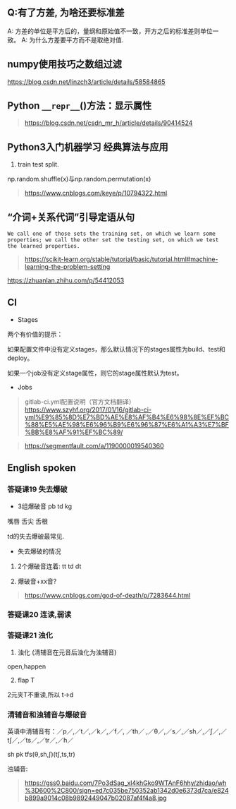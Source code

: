 
## Q:有了方差, 为啥还要标准差

A: 方差的单位是平方后的，量纲和原始值不一致，开方之后的标准差则单位一致。
A: 为什么方差要平方而不是取绝对值. 

## numpy使用技巧之数组过滤

https://blog.csdn.net/linzch3/article/details/58584865


## Python `__repr__`()方法：显示属性

> https://blog.csdn.net/csdn_mr_h/article/details/90414524


## Python3入门机器学习 经典算法与应用

1. train test split.

np.random.shuffle(x)与np.random.permutation(x)

> https://www.cnblogs.com/keye/p/10794322.html

## “介词+关系代词”引导定语从句

```
We call one of those sets the training set, on which we learn some properties; we call the other set the testing set, on which we test the learned properties.
```

> https://scikit-learn.org/stable/tutorial/basic/tutorial.html#machine-learning-the-problem-setting

https://zhuanlan.zhihu.com/p/54412053


## CI

* Stages

两个有价值的提示：

如果配置文件中没有定义stages，那么默认情况下的stages属性为build、test和deploy。

如果一个job没有定义stage属性，则它的stage属性默认为test。

* Jobs

> gitlab-ci.yml配置说明（官方文档翻译）
https://www.szyhf.org/2017/01/16/gitlab-ci-yml%E9%85%8D%E7%BD%AE%E8%AF%B4%E6%98%8E%EF%BC%88%E5%AE%98%E6%96%B9%E6%96%87%E6%A1%A3%E7%BF%BB%E8%AF%91%EF%BC%89/


> https://segmentfault.com/a/1190000019540360


## English spoken

### 答疑课19 失去爆破

* 3组爆破音 pb td kg

嘴唇 舌尖 舌根

td的失去爆破最常见.

* 失去爆破的情况

1. 2个爆破音连着: tt td dt

2. 爆破音+xx音?

> https://www.cnblogs.com/god-of-death/p/7283644.html

### 答疑课20 连读,弱读

### 答疑课21 浊化

1. 浊化 (清辅音在元音后浊化为浊辅音)

open,happen

2. flap T

2元夹T不重读,所以 t->d

### 清辅音和浊辅音与爆破音

英语中清辅音有：／p／,／t／,／k／,／f／, ／th／ ,／θ／,／s／,／sh／,／∫／,／t∫／,／ts／,／tr／,／h／

sh pk tfs(θ,sh,∫)(t∫,ts,tr)

浊辅音: 

> https://gss0.baidu.com/7Po3dSag_xI4khGko9WTAnF6hhy/zhidao/wh%3D600%2C800/sign=ed7c035be750352ab1342d0e6373d7ca/e824b899a9014c08b9892449047b02087af4f4a8.jpg
